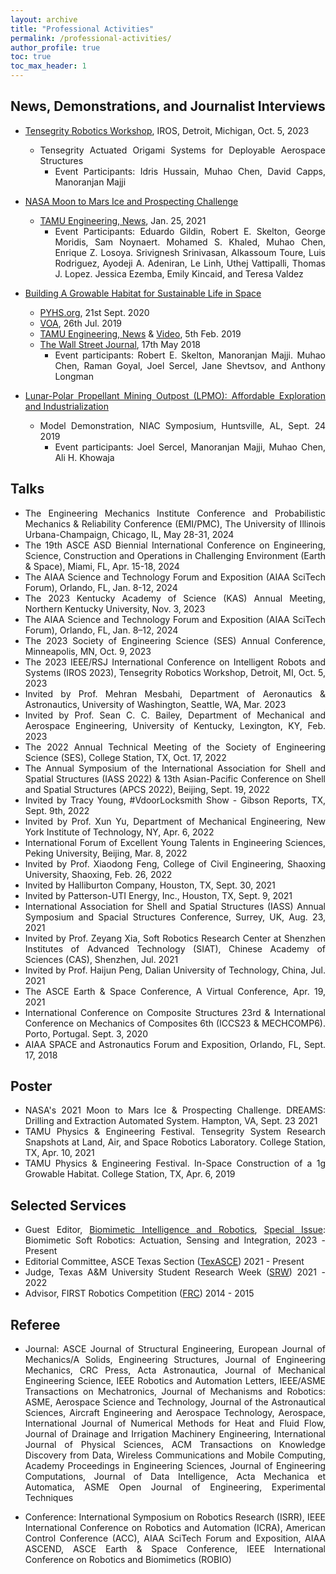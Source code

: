 ```yaml
---
layout: archive
title: "Professional Activities"
permalink: /professional-activities/
author_profile: true
toc: true
toc_max_header: 1
---
```

<!--{% include toc h_min = 1%}-->

<!--# Public Engagement-->

<div style="text-align: justify;" markdown="1">

## News, Demonstrations, and Journalist Interviews

- [Tensegrity Robotics Workshop](https://www.eng.yale.edu/faboratory/tensegrityworkshop/), IROS, Detroit, Michigan, Oct. 5, 2023
    - Tensegrity Actuated Origami Systems for Deployable Aerospace Structures
        * Event Participants: Idris Hussain, Muhao Chen, David Capps, Manoranjan Majji

- [NASA Moon to Mars Ice and Prospecting Challenge](https://www.nasa.gov/solve/nasas-lunar-loo-challenge/Moon_to_Mars_Ice_Prospecting_Challenge/)
    - [TAMU Engineering, News](https://engineering.tamu.edu/news/2021/01/aggie-engineering-students-produce-advanced-prototype-for-NASA-challenge.html), Jan. 25, 2021
      * Event Participants: Eduardo Gildin, Robert E. Skelton, George Moridis, Sam Noynaert. Mohamed S. Khaled, Muhao Chen, Enrique Z. Losoya. Srivignesh Srinivasan, Alkassoum Toure, Luis Rodriguez, Ayodeji A. Adeniran, Le Linh, Uthej Vattipalli, Thomas J. Lopez. Jessica Ezemba, Emily Kincaid, and Teresa Valdez
   
- [Building A Growable Habitat for Sustainable Life in Space](https://catalog.data.gov/dataset/tensegrity-approaches-to-in-space-construction-of-a-1g-growable-habitat)
    - [PYHS.org](https://phys.org/news/2020-09-space-habitat-artificial-gravity-enlarged.html), 21st Sept. 2020
    - [VOA](https://www.voanews.com/a/science-health_futuristic-space-habitat-solves-problems-human-space-travel/6172519.html), 26th Jul. 2019
    - [TAMU Engineering, News](https://engineering.tamu.edu/news/2019/02/building-a-growable-habitat-for-sustainable-life-in-space.html) & [Video](https://youtu.be/3573t1r9XRA), 5th Feb. 2019
    - [The Wall Street Journal](https://www.wsj.com/articles/space-village-one-a-vision-for-life-beyond-earth-1526567016), 17th May 2018
      * Event participants: Robert E. Skelton, Manoranjan Majji. Muhao Chen, Raman Goyal, Joel Sercel, Jane Shevtsov, and Anthony Longman

- [Lunar-Polar Propellant Mining Outpost (LPMO): Affordable Exploration and Industrialization](https://www.nasa.gov/directorates/spacetech/niac/2019_Phase_I_Phase_II/Lunar_Polar_Propellant_Mining_Outpost/)
    - Model Demonstration, NIAC Symposium, Huntsville, AL, Sept. 24 2019     
      * Event participants: Joel Sercel, Manoranjan Majji, Muhao Chen, Ali H. Khowaja

 <!-- and [Video](https://www.youtube.com/watch?v=Pu_aOUtN2wY&ab_channel=LuisRodriguez),-->
 <!--(https://livestream.com/viewnow/niac2019/videos/196913328)-->

## Talks
* The Engineering Mechanics Institute Conference and Probabilistic Mechanics & Reliability Conference (EMI/PMC), The University of Illinois Urbana-Champaign, Chicago, IL, May 28-31, 2024
* The 19th ASCE ASD Biennial International Conference on Engineering, Science, Construction and Operations in Challenging Environment (Earth & Space), Miami, FL, Apr. 15-18, 2024
* The AIAA Science and Technology Forum and Exposition (AIAA SciTech Forum), Orlando, FL, Jan. 8-12, 2024
* The 2023 Kentucky Academy of Science (KAS) Annual Meeting, Northern Kentucky University, Nov. 3, 2023
* The AIAA Science and Technology Forum and Exposition (AIAA SciTech Forum), Orlando, FL, Jan. 8–12, 2024
* The 2023 Society of Engineering Science (SES) Annual Conference, Minneapolis, MN, Oct. 9, 2023
* The 2023 IEEE/RSJ International Conference on Intelligent Robots and Systems (IROS 2023), Tensegrity Robotics Workshop, Detroit, MI, Oct. 5, 2023
* Invited by Prof. Mehran Mesbahi, Department of Aeronautics & Astronautics, University of Washington, Seattle, WA, Mar. 2023
* Invited by Prof. Sean C. C. Bailey, Department of Mechanical and Aerospace Engineering, University of Kentucky, Lexington, KY, Feb. 2023
* The 2022 Annual Technical Meeting of the Society of Engineering Science (SES), College Station, TX, Oct. 17, 2022
* The Annual Symposium of the International Association for Shell and Spatial Structures (IASS 2022) & 13th Asian-Pacific Conference on Shell and Spatial Structures (APCS 2022), Beijing, Sept. 19, 2022
* Invited by Tracy Young, #VdoorLocksmith Show - Gibson Reports, TX, Sept. 9th, 2022
* Invited by Prof. Xun Yu, Department of Mechanical Engineering, New York Institute of Technology, NY, Apr. 6, 2022
* International Forum of Excellent Young Talents in Engineering Sciences, Peking University, Beijing, Mar. 8, 2022
* Invited by Prof. Xiaodong Feng, College of Civil Engineering, Shaoxing University, Shaoxing, Feb. 26, 2022
* Invited by Halliburton Company, Houston, TX, Sept. 30, 2021
* Invited by Patterson-UTI Energy, Inc., Houston, TX, Sept. 9, 2021
* International Association for Shell and Spatial Structures (IASS) Annual Symposium and Spacial Structures Conference, Surrey, UK, Aug. 23, 2021    
* Invited by Prof. Zeyang Xia, Soft Robotics Research Center at Shenzhen Institutes of Advanced Technology (SIAT), Chinese Academy of Sciences (CAS), Shenzhen, Jul. 2021   
* Invited by Prof. Haijun Peng, Dalian University of Technology, China, Jul. 2021   
* The ASCE Earth & Space Conference, A Virtual Conference, Apr. 19, 2021
* International Conference on Composite Structures 23rd & International Conference on Mechanics of Composites 6th (ICCS23 & MECHCOMP6). Porto, Portugal. Sept. 3, 2020   
* AIAA SPACE and Astronautics Forum and Exposition, Orlando, FL, Sept. 17, 2018

## Poster
* NASA's 2021 Moon to Mars Ice & Prospecting Challenge. DREAMS: Drilling and Extraction Automated System. Hampton, VA, Sept. 23 2021
* TAMU Physics & Engineering Festival. Tensegrity System Research Snapshots at Land, Air, and Space Robotics Laboratory. College Station, TX, Apr. 10, 2021
* TAMU Physics & Engineering Festival. In-Space Construction of a 1g Growable Habitat. College Station, TX, Apr. 6, 2019

## Selected Services
* Guest Editor, [Biomimetic Intelligence and Robotics](https://www.sciencedirect.com/journal/biomimetic-intelligence-and-robotics), [Special Issue](https://www.sciencedirect.com/journal/biomimetic-intelligence-and-robotics/about/call-for-papers#biomimetic-soft-robotics-actuation-sensing-and-integration): Biomimetic Soft Robotics: Actuation, Sensing and Integration, 2023 -Present
* Editorial Committee, ASCE Texas Section ([TexASCE](https://www.texasce.org/)) 2021 - Present
* Judge, Texas A&M University Student Research Week ([SRW](https://srw.tamu.edu/)) 2021 - 2022
* Advisor, FIRST Robotics Competition ([FRC](https://www.firstinspires.org/robotics/frc)) 2014 - 2015

## Referee
* Journal: ASCE Journal of Structural Engineering, European Journal of Mechanics/A Solids, Engineering Structures, Journal of Engineering Mechanics, CRC Press, Acta Astronautica, Journal of Mechanical Engineering Science, IEEE Robotics and Automation Letters, IEEE/ASME Transactions on Mechatronics, Journal of Mechanisms and Robotics: ASME, Aerospace Science and Technology, Journal of the Astronautical Sciences, Aircraft Engineering and Aerospace Technology, Aerospace, International Journal of Numerical Methods for Heat and Fluid Flow, Journal of Drainage and Irrigation Machinery Engineering, International Journal of Physical Sciences, ACM Transactions on Knowledge Discovery from Data, Wireless Communications and Mobile Computing, Academy Proceedings in Engineering Sciences, Journal of Engineering Computations, Journal of Data Intelligence, Acta Mechanica et Automatica, ASME Open Journal of Engineering, Experimental Techniques

* Conference: International Symposium on Robotics Research (ISRR), IEEE International Conference on Robotics and Automation (ICRA), American Control Conference (ACC), AIAA SciTech Forum and Exposition, AIAA ASCEND, ASCE Earth & Space Conference, IEEE International Conference on Robotics and Biomimetics (ROBIO)

</div>
